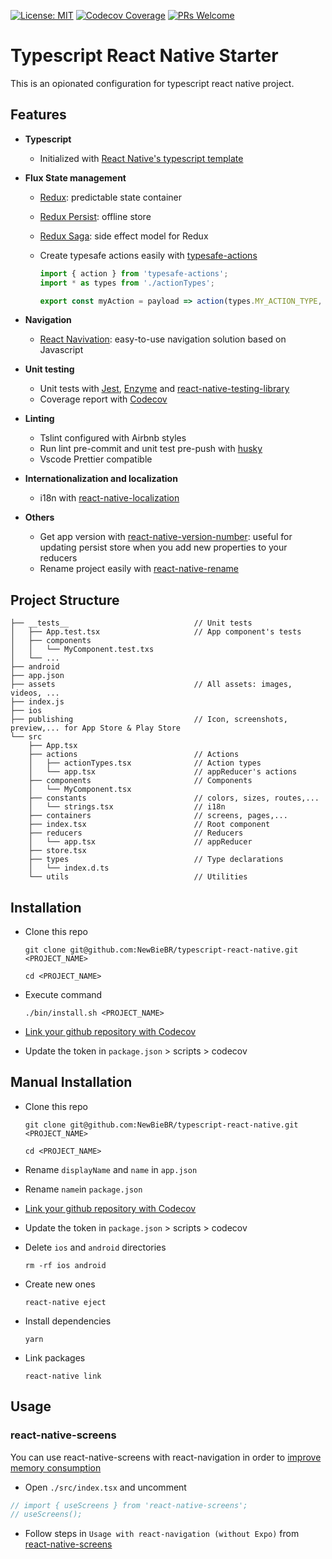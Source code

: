 [![License: MIT](https://img.shields.io/badge/License-MIT-blue.svg)](https://opensource.org/licenses/MIT)
[![Codecov Coverage](https://img.shields.io/codecov/c/github/NewBieBR/typescript-react-native-starter.svg?style=popout)](https://codecov.io/gh/NewBieBR/typescript-react-native-starter)
[![PRs Welcome](https://img.shields.io/badge/PRs-welcome-brightgreen.svg)](./CONTRIBUTING.md)

# Typescript React Native Starter

This is an opionated configuration for typescript react native project.

## Features

- **Typescript**
	- Initialized with [React Native's typescript template](https://github.com/react-native-community/react-native-template-typescript)

- **Flux State management**
	- [Redux](https://github.com/reduxjs/redux): predictable state container
	- [Redux Persist](https://github.com/rt2zz/redux-persist): offline store
	- [Redux Saga](https://github.com/redux-saga/redux-saga): side effect model for Redux
	- Create typesafe actions easily with [typesafe-actions](https://github.com/piotrwitek/typesafe-actions)

      ```javascript
      import { action } from 'typesafe-actions';
      import * as types from './actionTypes';

      export const myAction = payload => action(types.MY_ACTION_TYPE, payload);
      ```

- **Navigation**
	- [React Navivation](https://github.com/react-navigation/react-navigation): easy-to-use navigation solution based on Javascript

- **Unit testing**
	- Unit tests with [Jest](https://github.com/facebook/jest), [Enzyme](https://github.com/airbnb/enzyme) and [react-native-testing-library](https://github.com/callstack/react-native-testing-library)
	- Coverage report with [Codecov](https://codecov.io/)

- **Linting**
	- Tslint configured with Airbnb styles
	- Run lint pre-commit and unit test pre-push with [husky](https://github.com/typicode/husky)
	- Vscode Prettier compatible

- **Internationalization and localization**
	- i18n with [react-native-localization](https://github.com/stefalda/ReactNativeLocalization)

- **Others**
	- Get app version with [react-native-version-number](https://github.com/APSL/react-native-version-number): useful for updating persist store when you add new properties to your reducers
	- Rename project easily with [react-native-rename](https://github.com/junedomingo/react-native-rename)


## Project Structure

```
├── __tests__                            // Unit tests
│   ├── App.test.tsx                     // App component's tests
│   ├── components
│   │   └── MyComponent.test.txs
│   └── ...
├── android
├── app.json
├── assets                               // All assets: images, videos, ...
├── index.js
├── ios
├── publishing                           // Icon, screenshots, preview,... for App Store & Play Store
└── src
    ├── App.tsx
    ├── actions                          // Actions
    │   ├── actionTypes.tsx              // Action types
    │   └── app.tsx                      // appReducer's actions
    ├── components                       // Components
    │   └── MyComponent.tsx
    ├── constants                        // colors, sizes, routes,...
    │   └── strings.tsx                  // i18n
    ├── containers                       // screens, pages,...
    ├── index.tsx                        // Root component
    ├── reducers                         // Reducers
    │   └── app.tsx                      // appReducer
    ├── store.tsx
    ├── types                            // Type declarations
    │   └── index.d.ts
    └── utils                            // Utilities
```

## Installation

- Clone this repo
  ```
  git clone git@github.com:NewBieBR/typescript-react-native.git <PROJECT_NAME>
  ```
  ```
  cd <PROJECT_NAME>
  ```
- Execute command
  ```
  ./bin/install.sh <PROJECT_NAME>
  ```
- [Link your github repository with Codecov](https://docs.codecov.io/docs)

- Update the token in `package.json` > scripts > codecov

## Manual Installation

- Clone this repo

  ```
  git clone git@github.com:NewBieBR/typescript-react-native.git <PROJECT_NAME>
  ```

  ```
  cd <PROJECT_NAME>
  ```

- Rename `displayName` and `name` in `app.json`

- Rename `name`in `package.json`

- [Link your github repository with Codecov](https://docs.codecov.io/docs)

- Update the token in `package.json` > scripts > codecov

- Delete `ios` and `android` directories
  ```
  rm -rf ios android
  ```
- Create new ones
  ```
  react-native eject
  ```
- Install dependencies
  ```
  yarn
  ```
- Link packages
  ```
  react-native link
  ```

## Usage

### react-native-screens

You can use react-native-screens with react-navigation in order to [improve memory consumption](https://reactnavigation.org/docs/en/community-libraries-and-navigators.html#react-native-screens)

- Open `./src/index.tsx` and uncomment

```javascript
// import { useScreens } from 'react-native-screens';
// useScreens();
```

- Follow steps in `Usage with react-navigation (without Expo)` from [react-native-screens](https://github.com/kmagiera/react-native-screens)
